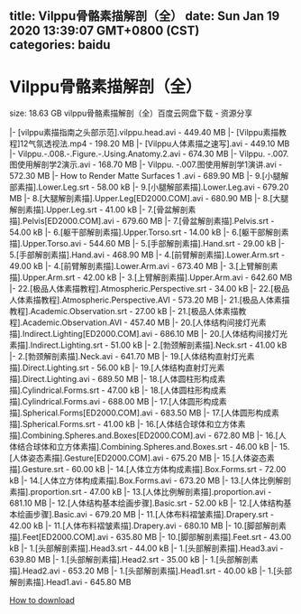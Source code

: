 
title: Vilppu骨骼素描解剖（全）
date: Sun Jan 19 2020 13:39:07 GMT+0800 (CST)    
categories: baidu
---

# Vilppu骨骼素描解剖（全）
size: 18.63 GB
 vilppu骨骼素描解剖（全）百度云网盘下载 - 资源分享
 
|- [vilppu素描指南之头部示范].vilppu.head.avi - 449.40 MB
|- [Vilppu素描教程]12气氛透视法.mp4 - 198.20 MB
|- [Vilppu人体素描之速写].avi - 449.10 MB
|- Vilppu.-.008.-.Figure.-.Using.Anatomy.2.avi - 674.30 MB
|- Vilppu. -.007.图使用解剖学2演示.avi - 168.70 MB
|- Vilppu. -.007.图使用解剖学1演讲.avi - 572.30 MB
|- How to Render Matte Surfaces 1 .avi - 689.90 MB
|- 9.[小腿解部素描].Lower.Leg.srt - 58.00 kB
|- 9.[小腿解部素描].Lower.Leg.avi - 679.20 MB
|- 8.[大腿解剖素描].Upper.Leg[ED2000.COM].avi - 680.90 MB
|- 8.[大腿解剖素描].Upper.Leg.srt - 41.00 kB
|- 7.[骨盆解剖素描].Pelvis[ED2000.COM].avi - 679.60 MB
|- 7.[骨盆解剖素描].Pelvis.srt - 54.00 kB
|- 6.[躯干部解剖素描].Upper.Torso.srt - 14.00 kB
|- 6.[躯干部解剖素描].Upper.Torso.avi - 544.60 MB
|- 5.[手部解剖素描].Hand.srt - 29.00 kB
|- 5.[手部解剖素描].Hand.avi - 468.90 MB
|- 4.[前臂解剖素描].Lower.Arm.srt - 49.00 kB
|- 4.[前臂解剖素描].Lower.Arm.avi - 673.40 MB
|- 3.[上臂解剖素描].Upper.Arm.srt - 42.00 kB
|- 3.[上臂解剖素描].Upper.Arm.avi - 642.60 MB
|- 22.[极品人体素描教程].Atmospheric.Perspective.srt - 34.00 kB
|- 22.[极品人体素描教程].Atmospheric.Perspective.AVI - 573.20 MB
|- 21.[极品人体素描教程].Academic.Observation.srt - 27.00 kB
|- 21.[极品人体素描教程].Academic.Observation.AVI - 457.40 MB
|- 20.[人体结构间接灯光素描].Indirect.Lighting[ED2000.COM].avi - 686.10 MB
|- 20.[人体结构间接灯光素描].Indirect.Lighting.srt - 51.00 kB
|- 2.[勃颈解剖素描].Neck.srt - 41.00 kB
|- 2.[勃颈解剖素描].Neck.avi - 641.70 MB
|- 19.[人体结构直射灯光素描].Direct.Lighting.srt - 56.00 kB
|- 19.[人体结构直射灯光素描].Direct.Lighting.avi - 689.50 MB
|- 18.[人体圆柱形构成素描].Cylindrical.Forms.srt - 47.00 kB
|- 18.[人体圆柱形构成素描].Cylindrical.Forms.avi - 688.00 MB
|- 17.[人体圆形构成素描].Spherical.Forms[ED2000.COM].avi - 683.50 MB
|- 17.[人体圆形构成素描].Spherical.Forms.srt - 41.00 kB
|- 16.[人体结合球体和立方体素描].Combining.Spheres.and.Boxes[ED2000.COM].avi - 672.80 MB
|- 16.[人体结合球体和立方体素描].Combining.Spheres.and.Boxes.srt - 46.00 kB
|- 15.[人体姿态素描].Gesture[ED2000.COM].avi - 675.20 MB
|- 15.[人体姿态素描].Gesture.srt - 60.00 kB
|- 14.[人体立方体构成素描].Box.Forms.srt - 72.00 kB
|- 14.[人体立方体构成素描].Box.Forms.avi - 673.20 MB
|- 13.[人体比例解剖素描].proportion.srt - 47.00 kB
|- 13.[人体比例解剖素描].proportion.avi - 681.10 MB
|- 12.[人体结构基本绘画步骤].Basic.srt - 52.00 kB
|- 12.[人体结构基本绘画步骤].Basic.avi - 679.20 MB
|- 11.[人体布料褶皱素描].Drapery.srt - 42.00 kB
|- 11.[人体布料褶皱素描].Drapery.avi - 680.10 MB
|- 10.[脚部解剖素描].Feet[ED2000.COM].avi - 635.80 MB
|- 10.[脚部解剖素描].Feet.srt - 43.00 kB
|- 1.[头部解剖素描].Head3.srt - 44.00 kB
|- 1.[头部解剖素描].Head3.avi - 639.80 MB
|- 1.[头部解剖素描].Head2.srt - 35.00 kB
|- 1.[头部解剖素描].Head2.avi - 653.20 MB
|- 1.[头部解剖素描].Head1.srt - 40.00 kB
|- 1.[头部解剖素描].Head1.avi - 645.80 MB

[How to download](https://bpcam.bemobtrk.com/go/2ceec3aa-1ca2-46d6-b9ff-aaa5c184517c?jno=1541)